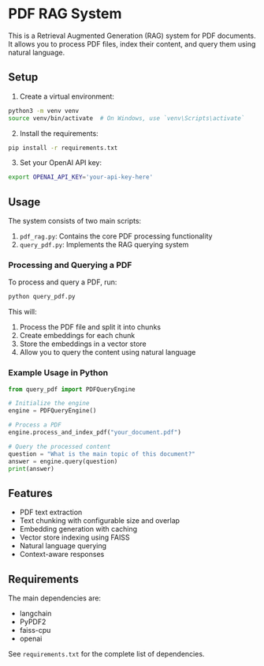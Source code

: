 # PDF RAG System

This is a Retrieval Augmented Generation (RAG) system for PDF documents. It allows you to process PDF files, index their content, and query them using natural language.

## Setup

1. Create a virtual environment:
```bash
python3 -m venv venv
source venv/bin/activate  # On Windows, use `venv\Scripts\activate`
```

2. Install the requirements:
```bash
pip install -r requirements.txt
```

3. Set your OpenAI API key:
```bash
export OPENAI_API_KEY='your-api-key-here'
```

## Usage

The system consists of two main scripts:

1. `pdf_rag.py`: Contains the core PDF processing functionality
2. `query_pdf.py`: Implements the RAG querying system

### Processing and Querying a PDF

To process and query a PDF, run:

```bash
python query_pdf.py
```

This will:
1. Process the PDF file and split it into chunks
2. Create embeddings for each chunk
3. Store the embeddings in a vector store
4. Allow you to query the content using natural language

### Example Usage in Python

```python
from query_pdf import PDFQueryEngine

# Initialize the engine
engine = PDFQueryEngine()

# Process a PDF
engine.process_and_index_pdf("your_document.pdf")

# Query the processed content
question = "What is the main topic of this document?"
answer = engine.query(question)
print(answer)
```

## Features

- PDF text extraction
- Text chunking with configurable size and overlap
- Embedding generation with caching
- Vector store indexing using FAISS
- Natural language querying
- Context-aware responses

## Requirements

The main dependencies are:
- langchain
- PyPDF2
- faiss-cpu
- openai

See `requirements.txt` for the complete list of dependencies. 